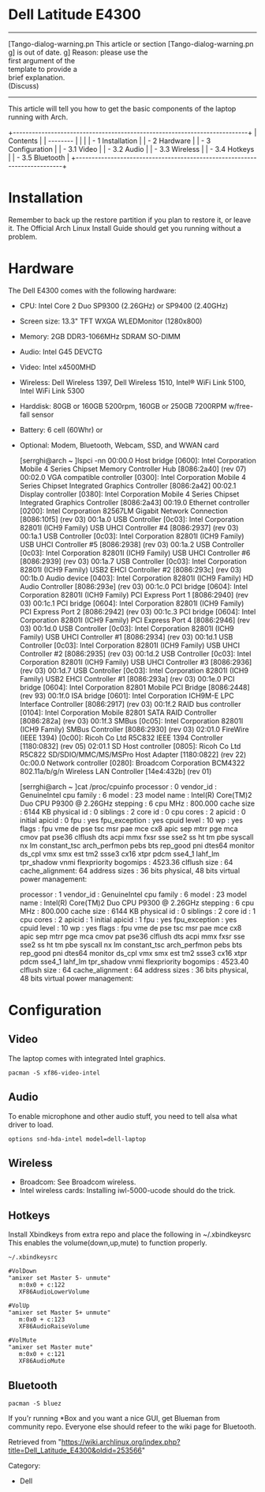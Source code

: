 Dell Latitude E4300
===================

  ------------------------ ------------------------ ------------------------
  [Tango-dialog-warning.pn This article or section  [Tango-dialog-warning.pn
  g]                       is out of date.          g]
                           Reason: please use the   
                           first argument of the    
                           template to provide a    
                           brief explanation.       
                           (Discuss)                
  ------------------------ ------------------------ ------------------------

This article will tell you how to get the basic components of the laptop
running with Arch.

+--------------------------------------------------------------------------+
| Contents                                                                 |
| --------                                                                 |
|                                                                          |
| -   1 Installation                                                       |
| -   2 Hardware                                                           |
| -   3 Configuration                                                      |
|     -   3.1 Video                                                        |
|     -   3.2 Audio                                                        |
|     -   3.3 Wireless                                                     |
|     -   3.4 Hotkeys                                                      |
|     -   3.5 Bluetooth                                                    |
+--------------------------------------------------------------------------+

Installation
============

Remember to back up the restore partition if you plan to restore it, or
leave it. The Official Arch Linux Install Guide should get you running
without a problem.

Hardware
========

The Dell E4300 comes with the following hardware:

-   CPU: Intel Core 2 Duo SP9300 (2.26GHz) or SP9400 (2.40GHz)
-   Screen size: 13.3" TFT WXGA WLEDMonitor (1280x800)
-   Memory: 2GB DDR3-1066MHz SDRAM SO-DIMM
-   Audio: Intel G45 DEVCTG
-   Video: Intel x4500MHD
-   Wireless: Dell Wireless 1397, Dell Wireless 1510, Intel® WiFi Link
    5100, Intel WiFi Link 5300
-   Harddisk: 80GB or 160GB 5200rpm, 160GB or 250GB 7200RPM w/free-fall
    sensor
-   Battery: 6 cell (60Whr) or
-   Optional: Modem, Bluetooth, Webcam, SSD, and WWAN card

    [serrghi@arch ~ ]lspci -nn
    00:00.0 Host bridge [0600]: Intel Corporation Mobile 4 Series Chipset Memory Controller Hub [8086:2a40] (rev 07)
    00:02.0 VGA compatible controller [0300]: Intel Corporation Mobile 4 Series Chipset Integrated Graphics Controller [8086:2a42]
    00:02.1 Display controller [0380]: Intel Corporation Mobile 4 Series Chipset Integrated Graphics Controller [8086:2a43]
    00:19.0 Ethernet controller [0200]: Intel Corporation 82567LM Gigabit Network Connection [8086:10f5] (rev 03)
    00:1a.0 USB Controller [0c03]: Intel Corporation 82801I (ICH9 Family) USB UHCI Controller #4 [8086:2937] (rev 03)
    00:1a.1 USB Controller [0c03]: Intel Corporation 82801I (ICH9 Family) USB UHCI Controller #5 [8086:2938] (rev 03)
    00:1a.2 USB Controller [0c03]: Intel Corporation 82801I (ICH9 Family) USB UHCI Controller #6 [8086:2939] (rev 03)
    00:1a.7 USB Controller [0c03]: Intel Corporation 82801I (ICH9 Family) USB2 EHCI Controller #2 [8086:293c] (rev 03)
    00:1b.0 Audio device [0403]: Intel Corporation 82801I (ICH9 Family) HD Audio Controller [8086:293e] (rev 03)
    00:1c.0 PCI bridge [0604]: Intel Corporation 82801I (ICH9 Family) PCI Express Port 1 [8086:2940] (rev 03)
    00:1c.1 PCI bridge [0604]: Intel Corporation 82801I (ICH9 Family) PCI Express Port 2 [8086:2942] (rev 03)
    00:1c.3 PCI bridge [0604]: Intel Corporation 82801I (ICH9 Family) PCI Express Port 4 [8086:2946] (rev 03)
    00:1d.0 USB Controller [0c03]: Intel Corporation 82801I (ICH9 Family) USB UHCI Controller #1 [8086:2934] (rev 03)
    00:1d.1 USB Controller [0c03]: Intel Corporation 82801I (ICH9 Family) USB UHCI Controller #2 [8086:2935] (rev 03)
    00:1d.2 USB Controller [0c03]: Intel Corporation 82801I (ICH9 Family) USB UHCI Controller #3 [8086:2936] (rev 03)
    00:1d.7 USB Controller [0c03]: Intel Corporation 82801I (ICH9 Family) USB2 EHCI Controller #1 [8086:293a] (rev 03)
    00:1e.0 PCI bridge [0604]: Intel Corporation 82801 Mobile PCI Bridge [8086:2448] (rev 93)
    00:1f.0 ISA bridge [0601]: Intel Corporation ICH9M-E LPC Interface Controller [8086:2917] (rev 03)
    00:1f.2 RAID bus controller [0104]: Intel Corporation Mobile 82801 SATA RAID Controller [8086:282a] (rev 03)
    00:1f.3 SMBus [0c05]: Intel Corporation 82801I (ICH9 Family) SMBus Controller [8086:2930] (rev 03)
    02:01.0 FireWire (IEEE 1394) [0c00]: Ricoh Co Ltd R5C832 IEEE 1394 Controller [1180:0832] (rev 05)
    02:01.1 SD Host controller [0805]: Ricoh Co Ltd R5C822 SD/SDIO/MMC/MS/MSPro Host Adapter [1180:0822] (rev 22)
    0c:00.0 Network controller [0280]: Broadcom Corporation BCM4322 802.11a/b/g/n Wireless LAN Controller [14e4:432b] (rev 01) 

    [serrghi@arch ~ ]cat /proc/cpuinfo
    processor	: 0
    vendor_id	: GenuineIntel
    cpu family	: 6
    model		: 23
    model name	: Intel(R) Core(TM)2 Duo CPU     P9300  @ 2.26GHz
    stepping	: 6
    cpu MHz	: 800.000
    cache size	: 6144 KB
    physical id	: 0
    siblings	: 2
    core id	: 0
    cpu cores	: 2
    apicid		: 0
    initial apicid	: 0
    fpu		: yes
    fpu_exception	: yes
    cpuid level	: 10
    wp		: yes
    flags		: fpu vme de pse tsc msr pae mce cx8 apic sep mtrr pge mca cmov pat pse36 clflush dts acpi mmx fxsr sse 
    sse2 ss ht tm pbe syscall nx lm constant_tsc arch_perfmon pebs bts rep_good pni dtes64 monitor ds_cpl vmx smx est tm2 
    ssse3 cx16 xtpr pdcm sse4_1 lahf_lm tpr_shadow vnmi flexpriority
    bogomips	: 4523.36
    clflush size	: 64
    cache_alignment: 64
    address sizes	: 36 bits physical, 48 bits virtual
    power management:

    processor	: 1
    vendor_id	: GenuineIntel
    cpu family	: 6
    model		: 23
    model name	: Intel(R) Core(TM)2 Duo CPU     P9300  @ 2.26GHz
    stepping	: 6
    cpu MHz		: 800.000
    cache size	: 6144 KB
    physical id	: 0
    siblings	: 2
    core id		: 1
    cpu cores	: 2
    apicid		: 1
    initial apicid	: 1
    fpu		: yes
    fpu_exception	: yes
    cpuid level	: 10
    wp		: yes
    flags		: fpu vme de pse tsc msr pae mce cx8 apic sep mtrr pge mca cmov pat pse36 clflush dts acpi mmx fxsr sse 
    sse2 ss ht tm pbe syscall nx lm constant_tsc arch_perfmon pebs bts rep_good pni dtes64 monitor ds_cpl vmx smx est tm2 
    ssse3 cx16 xtpr pdcm sse4_1 lahf_lm tpr_shadow vnmi flexpriority
    bogomips	: 4523.40
    clflush size	: 64
    cache_alignment	: 64
    address sizes	: 36 bits physical, 48 bits virtual
    power management:

Configuration
=============

Video
-----

The laptop comes with integrated Intel graphics.

    pacman -S xf86-video-intel

Audio
-----

To enable microphone and other audio stuff, you need to tell alsa what
driver to load.

    options snd-hda-intel model=dell-laptop

Wireless
--------

-   Broadcom: See Broadcom wireless.
-   Intel wireless cards: Installing iwl-5000-ucode should do the trick.

Hotkeys
-------

Install Xbindkeys from extra repo and place the following in
~/.xbindkeysrc This enables the volume(down,up,mute) to function
properly.

    ~/.xbindkeysrc

    #VolDown
    "amixer set Master 5- unmute"
       m:0x0 + c:122
       XF86AudioLowerVolume

    #VolUp
    "amixer set Master 5+ unmute"
       m:0x0 + c:123
       XF86AudioRaiseVolume 

    #VolMute
    "amixer set Master mute"
       m:0x0 + c:121
       XF86AudioMute

Bluetooth
---------

    pacman -S bluez

If you'r running *Box and you want a nice GUI, get Blueman from
community repo. Everyone else should refeer to the wiki page for
Bluetooth.

Retrieved from
"https://wiki.archlinux.org/index.php?title=Dell_Latitude_E4300&oldid=253566"

Category:

-   Dell
